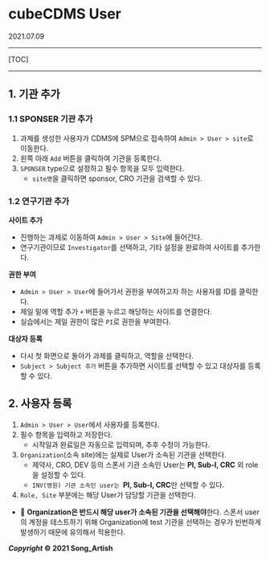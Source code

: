 # cubeCDMS User

2021.07.09

---

[TOC]

---



## 1. 기관 추가

### 1.1 SPONSER 기관 추가

1. 과제를 생성한 사용자가 CDMS에 SPM으로 접속하여 `Admin > User > site`로 이동한다.
2. 왼쪽 아래 `Add` 버튼을 클릭하여 기관을 등록한다.
3. `SPONSER` type으로 설정하고 필수 항목을 모두 입력한다.
   - `site명`을 클릭하면 sponsor, CRO 기관을 검색할 수 있다.



### 1.2 연구기관 추가

**사이트 추가**

- 진행하는 과제로 이동하여 `Admin > User > Site`에 들어간다.
- 연구기관이므로 `Investigator`를 선택하고, 기타 설정을 완료하여 사이트를 추가한다.

**권한 부여**

- `Admin > User > User`에 들어가서 권한을 부여하고자 하는 사용자를 ID를 클릭한다.
- 제일 밑에 역할 추가 `+` 버튼을 누르고 해당하는 사이트를 연결한다.
- 실습에서는 제일 권한이 많은 `PI`로 권한을 부여한다.

**대상자 등록**

- 다시 첫 화면으로 돌아가 과제를 클릭하고, 역할을 선택한다.
- `Subject > Subject 추가` 버튼을 추가하면 사이트를 선택할 수 있고 대상자를 등록할 수 있다.



## 2. 사용자 등록

1. `Admin > User > User`에서 사용자를 등록한다.
2. 필수 항목을 입력하고 저장한다.
   - 시작일과 완료일은 자동으로 입력되며, 추후 수정이 가능한다.
3. `Organization`(소속 site)에는 실제로 User가 소속된 기관을 선택한다.
   - 제약사, CRO, DEV 등의 스폰서 기관 소속인 User는 **PI, Sub-I, CRC** 외 role을 설정할 수 있다.
   - `INV(병원) 기관 소속인 user는 `**PI, Sub-I, CRC**만 선택할 수 있다.
4. `Role, Site` 부분에는 해당 User가 담당할 기관을 선택한다.

- :small_red_triangle: **Organization은 반드시 해당 user가  소속된 기관을 선택해야**한다. 스폰서 user의 계정을 테스트하기 위해 Organization에 test 기관을 선택하는 경우가 빈번하게 발생하기 때문에 유의해서 적용한다.



***Copyright* © 2021 Song_Artish**

